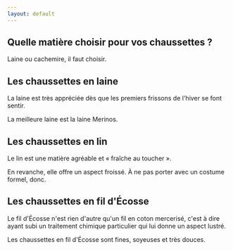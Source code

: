 ```yaml
---
layout: default
---
```


## Quelle matière choisir pour vos chaussettes ?

Laine ou cachemire, il faut choisir.

## Les chaussettes en laine

La laine est très appréciée dès que les premiers frissons de l'hiver se font sentir.

La meilleure laine est la laine Merinos.

## Les chaussettes en lin

Le lin est une matière agréable et « fraîche au toucher ».

En revanche, elle offre un aspect froissé. À ne pas porter avec un costume formel, donc.

## Les chaussettes en fil d'Écosse

Le fil d'Écosse n'est rien d'autre qu'un fil en coton mercerisé, c'est à dire ayant subi un traitement chimique particulier qui lui donne un aspect lustré.

Les chaussettes en fil d'Écosse sont fines, soyeuses et très douces.
